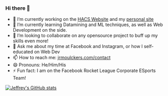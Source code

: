 ### Hi there 👋

<!--
**jrmoulckers/jrmoulckers** is a ✨ _special_ ✨ repository because its `README.md` (this file) appears on your GitHub profile.
-->
- 🔭 I’m currently working on the [HACS Website](https://github.com/chrisnunes57/hacs-opensource) and my [personal site](https://github.com/jrmoulckers/personal-site)
- 🌱 I’m currently learning Datamining and ML techniques, as well as Web Development on the side.
- 👯 I’m looking to collaborate on any opensource project to buff up my skills even more!
- 💬 Ask me about my time at Facebook and Instagram, or how I self-educated on Web Dev
- 📫 How to reach me: [jrmoulckers.com/contact](https://jrmoulckers.com/contact)
- 😄 Pronouns: He/Him/His
- ⚡ Fun fact: I am on the Facebook Rocket League Corporate ESports Team!

[![Jeffrey's GitHub stats](https://github-readme-stats.vercel.app/api?username=jrmoulckers)](https://github.com/anuraghazra/github-readme-stats)
